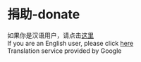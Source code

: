 # 捐助-donate
如果你是汉语用户，请点击<a href="https://github.com/anyuxurl/Donate/blob/master/Chinese.md">这里</a>  
If you are an English user, please click <a href="https://www.lanzoux.com/">here</a>  
Translation service provided by Google
